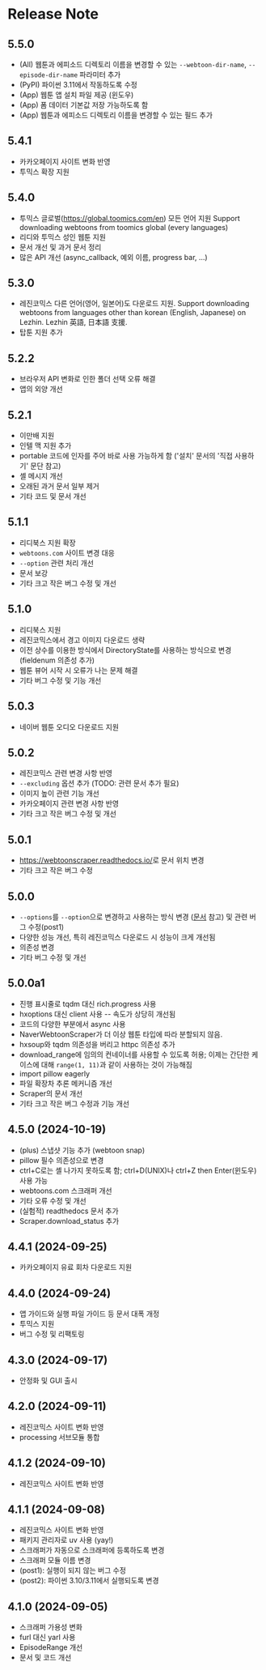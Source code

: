 # Release Note

## 5.5.0

* (All) 웹툰과 에피소드 디렉토리 이름을 변경할 수 있는 `--webtoon-dir-name`, `--episode-dir-name` 파라미터 추가
* (PyPI) 파이썬 3.11에서 작동하도록 수정
* (App) 웹툰 앱 설치 파일 제공 (윈도우)
* (App) 폼 데이터 기본값 저장 가능하도록 함
* (App) 웹툰과 에피소드 디렉토리 이름을 변경할 수 있는 필드 추가

## 5.4.1

* 카카오페이지 사이트 변화 반영
* 투믹스 확장 지원

## 5.4.0

* 투믹스 글로벌(<https://global.toomics.com/en>) 모든 언어 지원 Support downloading webtoons from toomics global (every languages)
* 리디와 투믹스 성인 웹툰 지원
* 문서 개선 및 과거 문서 정리
* 많은 API 개선 (async_callback, 예외 이름, progress bar, ...)

## 5.3.0

* 레진코믹스 다른 언어(영어, 일본어)도 다운로드 지원. Support downloading webtoons from languages other than korean (English, Japanese) on Lezhin. Lezhin 英語, 日本語 支援.
* 탑툰 지원 추가

## 5.2.2

* 브라우저 API 변화로 인한 폴더 선택 오류 해결
* 앱의 외양 개선

## 5.2.1

* 이만배 지원
* 인텔 맥 지원 추가
* portable 코드에 인자를 주어 바로 사용 가능하게 함 ('설치' 문서의 '직접 사용하기' 문단 참고)
* 셸 메시지 개선
* 오래된 과거 문서 일부 제거
* 기타 코드 및 문서 개선

## 5.1.1

* 리디북스 지원 확장
* `webtoons.com` 사이트 변경 대응
* `--option` 관련 처리 개선
* 문서 보강
* 기타 크고 작은 버그 수정 및 개선

## 5.1.0

* 리디북스 지원
* 레진코믹스에서 경고 이미지 다운로드 생략
* 이전 상수를 이용한 방식에서 DirectoryState를 사용하는 방식으로 변경 (fieldenum 의존성 추가)
* 웹툰 뷰어 시작 시 오류가 나는 문제 해결
* 기타 버그 수정 및 기능 개선

## 5.0.3

* 네이버 웹툰 오디오 다운로드 지원

## 5.0.2

* 레진코믹스 관련 변경 사항 반영
* `--excluding` 옵션 추가 (TODO: 관련 문서 추가 필요)
* 이미지 높이 관련 기능 개선
* 카카오페이지 관련 변경 사항 반영
* 기타 크고 작은 버그 수정 및 개선

## 5.0.1

* <https://webtoonscraper.readthedocs.io/>로 문서 위치 변경
* 기타 크고 작은 버그 수정

## 5.0.0

* `--options`를 `--option`으로 변경하고 사용하는 방식 변경 ([문서](./how-to-use.md#플랫폼-종속적-옵션) 참고) 및 관련 버그 수정(post1)
* 다양한 성능 개선, 특히 레진코믹스 다운로드 시 성능이 크게 개선됨
* 의존성 변경
* 기타 버그 수정 및 개선

## 5.0.0a1

* 진행 표시줄로 tqdm 대신 rich.progress 사용
* hxoptions 대신 client 사용 -- 속도가 상당히 개선됨
* 코드의 다양한 부분에서 async 사용
* NaverWebtoonScraper가 더 이상 웹툰 타입에 따라 분할되지 않음.
* hxsoup와 tqdm 의존성을 버리고 httpc 의존성 추가
* download_range에 임의의 컨네이너를 사용할 수 있도록 허용; 이제는 간단한 케이스에 대해 `range(1, 11)`과 같이 사용하는 것이 가능해짐
* import pillow eagerly
* 파일 확장차 추론 메커니즘 개선
* Scraper의 문서 개선
* 기타 크고 작은 버그 수정과 기능 개선

## 4.5.0 (2024-10-19)

* (plus) 스냅샷 기능 추가 (webtoon snap)
* pillow 필수 의존성으로 변경
* ctrl+C로는 셸 나가지 못하도록 함; ctrl+D(UNIX)나 ctrl+Z then Enter(윈도우) 사용 가능
* webtoons.com 스크래퍼 개선
* 기타 오류 수정 및 개선
* (실험적) readthedocs 문서 추가
* Scraper.download_status 추가

## 4.4.1 (2024-09-25)

* 카카오페이지 유료 회차 다운로드 지원

## 4.4.0 (2024-09-24)

* 앱 가이드와 실행 파일 가이드 등 문서 대폭 개정
* 투믹스 지원
* 버그 수정 및 리팩토링

## 4.3.0 (2024-09-17)

* 안정화 및 GUI 출시

## 4.2.0 (2024-09-11)

* 레진코믹스 사이트 변화 반영
* processing 서브모듈 통합

## 4.1.2 (2024-09-10)

* 레진코믹스 사이트 변화 반영

## 4.1.1 (2024-09-08)

* 레진코믹스 사이트 변화 반영
* 패키지 관리자로 uv 사용 (yay!)
* 스크래퍼가 자동으로 스크래퍼에 등록하도록 변경
* 스크래퍼 모듈 이름 변경
* (post1): 실행이 되지 않는 버그 수정
* (post2): 파이썬 3.10/3.11에서 실행되도록 변경

## 4.1.0 (2024-09-05)

* 스크래퍼 가용성 변화
* furl 대신 yarl 사용
* EpisodeRange 개선
* 문서 및 코드 개선
